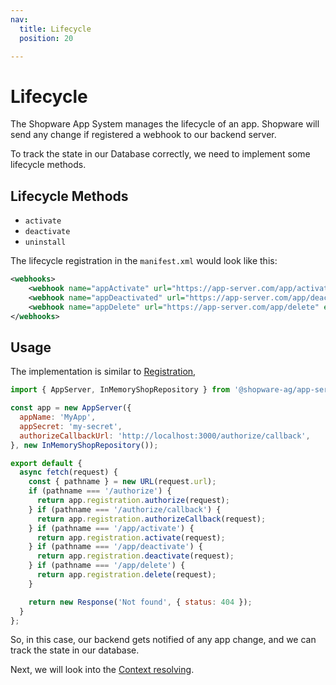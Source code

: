```yaml
---
nav:
  title: Lifecycle
  position: 20

---
```


# Lifecycle

The Shopware App System manages the lifecycle of an app.
Shopware will send any change if registered a webhook to our backend server.

To track the state in our Database correctly, we need to implement some lifecycle methods.

## Lifecycle Methods

* `activate`
* `deactivate`
* `uninstall`

The lifecycle registration in the `manifest.xml` would look like this:

```xml
<webhooks>
    <webhook name="appActivate" url="https://app-server.com/app/activate" event="app.activated"/>
    <webhook name="appDeactivated" url="https://app-server.com/app/deactivate" event="app.deactivated"/>
    <webhook name="appDelete" url="https://app-server.com/app/delete" event="app.deleted"/>
</webhooks>
```

## Usage

The implementation is similar to [Registration](./01-getting_started),

```js
import { AppServer, InMemoryShopRepository } from '@shopware-ag/app-server-sdk'

const app = new AppServer({
  appName: 'MyApp',
  appSecret: 'my-secret',
  authorizeCallbackUrl: 'http://localhost:3000/authorize/callback',
}, new InMemoryShopRepository());

export default {
  async fetch(request) {
    const { pathname } = new URL(request.url);
    if (pathname === '/authorize') {
      return app.registration.authorize(request);
    } if (pathname === '/authorize/callback') {
      return app.registration.authorizeCallback(request);
    } if (pathname === '/app/activate') {
      return app.registration.activate(request);
    } if (pathname === '/app/deactivate') {
      return app.registration.deactivate(request);
    } if (pathname === '/app/delete') {
      return app.registration.delete(request);
    }

    return new Response('Not found', { status: 404 });
  }
};
```

So, in this case, our backend gets notified of any app change, and we can track the state in our database.

Next, we will look into the [Context resolving](./03-context).

